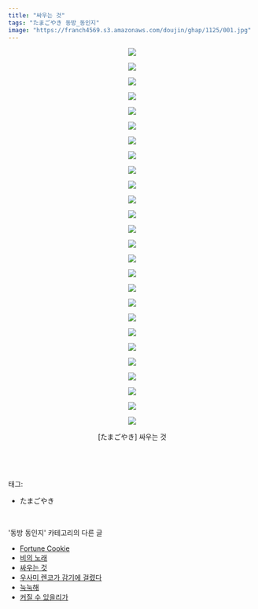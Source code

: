 ```yaml
---
title: "싸우는 것"
tags: "たまごやき 동방_동인지"
image: "https://franch4569.s3.amazonaws.com/doujin/ghap/1125/001.jpg"
---
```

<div class="article">
<p style="text-align: center; clear: none; float: none;"><img src="{{ site.imgserver2 }}/ghap/1125/001.jpg"/></p>
<p style="text-align: center; clear: none; float: none;"><img src="{{ site.imgserver2 }}/ghap/1125/002.jpg"/></p>
<p style="text-align: center; clear: none; float: none;"><img src="{{ site.imgserver2 }}/ghap/1125/003.jpg"/></p>
<p style="text-align: center; clear: none; float: none;"><img src="{{ site.imgserver2 }}/ghap/1125/004.jpg"/></p>
<p style="text-align: center; clear: none; float: none;"><img src="{{ site.imgserver2 }}/ghap/1125/005.jpg"/></p>
<p style="text-align: center; clear: none; float: none;"><img src="{{ site.imgserver2 }}/ghap/1125/006.jpg"/></p>
<p style="text-align: center; clear: none; float: none;"><img src="{{ site.imgserver2 }}/ghap/1125/007.jpg"/></p>
<p style="text-align: center; clear: none; float: none;"><img src="{{ site.imgserver2 }}/ghap/1125/008.jpg"/></p>
<p style="text-align: center; clear: none; float: none;"><img src="{{ site.imgserver2 }}/ghap/1125/009.jpg"/></p>
<p style="text-align: center; clear: none; float: none;"><img src="{{ site.imgserver2 }}/ghap/1125/010.jpg"/></p>
<p style="text-align: center; clear: none; float: none;"><img src="{{ site.imgserver2 }}/ghap/1125/011.jpg"/></p>
<p style="text-align: center; clear: none; float: none;"><img src="{{ site.imgserver2 }}/ghap/1125/012.jpg"/></p>
<p style="text-align: center; clear: none; float: none;"><img src="{{ site.imgserver2 }}/ghap/1125/013.jpg"/></p>
<p style="text-align: center; clear: none; float: none;"><img src="{{ site.imgserver2 }}/ghap/1125/014.jpg"/></p>
<p style="text-align: center; clear: none; float: none;"><img src="{{ site.imgserver2 }}/ghap/1125/015.jpg"/></p>
<p style="text-align: center; clear: none; float: none;"><img src="{{ site.imgserver2 }}/ghap/1125/016.jpg"/></p>
<p style="text-align: center; clear: none; float: none;"><img src="{{ site.imgserver2 }}/ghap/1125/017.jpg"/></p>
<p style="text-align: center; clear: none; float: none;"><img src="{{ site.imgserver2 }}/ghap/1125/018.jpg"/></p>
<p style="text-align: center; clear: none; float: none;"><img src="{{ site.imgserver2 }}/ghap/1125/019.jpg"/></p>
<p style="text-align: center; clear: none; float: none;"><img src="{{ site.imgserver2 }}/ghap/1125/020.jpg"/></p>
<p style="text-align: center; clear: none; float: none;"><img src="{{ site.imgserver2 }}/ghap/1125/021.jpg"/></p>
<p style="text-align: center; clear: none; float: none;"><img src="{{ site.imgserver2 }}/ghap/1125/022.jpg"/></p>
<p style="text-align: center; clear: none; float: none;"><img src="{{ site.imgserver2 }}/ghap/1125/023.jpg"/></p>
<p style="text-align: center; clear: none; float: none;"><img src="{{ site.imgserver2 }}/ghap/1125/024.jpg"/></p>
<p style="text-align: center; clear: none; float: none;"><img src="{{ site.imgserver2 }}/ghap/1125/025.jpg"/></p>
<p style="text-align: center; clear: none; float: none;"><img src="{{ site.imgserver2 }}/ghap/1125/026.jpg"/></p>
<p style="text-align: center; clear: none; float: none;">[たまごやき] 싸우는 것</p>
<p><br/></p>
</div><br/>
<div class="tagTrail">
<p>태그: </p>
<ul>
<li>たまごやき</li>
</ul>
</div><br/>
<div class="another">
<p>'동방 동인지' 카테고리의 다른 글</p>
<ul>
<li><a href="/ghap_1127">Fortune Cookie</a></li>
<li><a href="/ghap_1126">비의 노래</a></li>
<li><a href="/ghap_1125">싸우는 것</a></li>
<li><a href="/ghap_1123">우사미 렌코가 감기에 걸렸다</a></li>
<li><a href="/ghap_1122">눅눅해</a></li>
<li><a href="/ghap_1121">커질 수 있을리가</a></li>
</ul>
</div><br/>
<div class="cb_module cb_fluid">
<div class="cb_wrt cb_profile">
</div><!-- commentList close -->
</div><br/>
